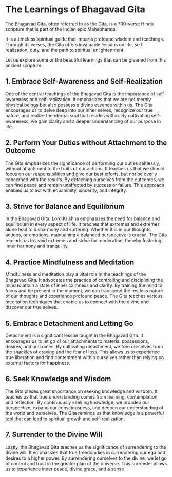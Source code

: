 # The Learnings of Bhagavad Gita


The Bhagavad Gita, often referred to as the Gita, is a 700-verse Hindu scripture that is part of the Indian epic Mahabharata. 

It is a timeless spiritual guide that imparts profound wisdom and teachings. Through its verses, the Gita offers invaluable lessons on life, self-realization, duty, and the path to spiritual enlightenment. 

Let us explore some of the beautiful learnings that can be gleaned from this ancient scripture.

## 1. Embrace Self-Awareness and Self-Realization

One of the central teachings of the Bhagavad Gita is the importance of self-awareness and self-realization. It emphasizes that we are not merely physical beings but also possess a divine essence within us. The Gita encourages us to delve deep into our inner selves, recognize our true nature, and realize the eternal soul that resides within. By cultivating self-awareness, we gain clarity and a deeper understanding of our purpose in life.

## 2. Perform Your Duties without Attachment to the Outcome

The Gita emphasizes the significance of performing our duties selflessly, without attachment to the fruits of our actions. It teaches us that we should focus on our responsibilities and give our best efforts, but not be overly concerned with the results. By detaching ourselves from the outcomes, we can find peace and remain unaffected by success or failure. This approach enables us to act with equanimity, sincerity, and integrity.

## 3. Strive for Balance and Equilibrium

In the Bhagavad Gita, Lord Krishna emphasizes the need for balance and equilibrium in every aspect of life. It teaches that extremes and extremes alone lead to disharmony and suffering. Whether it is in our thoughts, actions, or emotions, maintaining a balanced perspective is crucial. The Gita reminds us to avoid extremes and strive for moderation, thereby fostering inner harmony and tranquility.

## 4. Practice Mindfulness and Meditation

Mindfulness and meditation play a vital role in the teachings of the Bhagavad Gita. It advocates the practice of controlling and disciplining the mind to attain a state of inner calmness and clarity. By training the mind to focus and be present in the moment, we can transcend the restless nature of our thoughts and experience profound peace. The Gita teaches various meditation techniques that enable us to connect with the divine and discover our true selves.

## 5. Embrace Detachment and Letting Go

Detachment is a significant lesson taught in the Bhagavad Gita. It encourages us to let go of our attachments to material possessions, desires, and outcomes. By cultivating detachment, we free ourselves from the shackles of craving and the fear of loss. This allows us to experience true liberation and find contentment within ourselves rather than relying on external factors for happiness.

## 6. Seek Knowledge and Wisdom

The Gita places great importance on seeking knowledge and wisdom. It teaches us that true understanding comes from learning, contemplation, and reflection. By continuously seeking knowledge, we broaden our perspective, expand our consciousness, and deepen our understanding of the world and ourselves. The Gita reminds us that knowledge is a powerful tool that can lead to spiritual growth and self-realization.

## 7. Surrender to the Divine Will

Lastly, the Bhagavad Gita teaches us the significance of surrendering to the divine will. It emphasizes that true freedom lies in surrendering our ego and desires to a higher power. By surrendering ourselves to the divine, we let go of control and trust in the greater plan of the universe. This surrender allows us to experience inner peace, divine grace, and a sense

